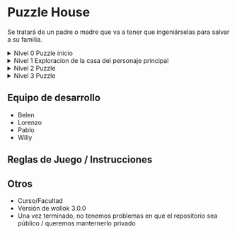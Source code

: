 # Puzzle House
Se tratará de un padre o madre que va a tener que ingeniárselas para salvar a su familia.

<details>
 	<summary>Nivel 0 Puzzle inicio</summary>
	<img src="https://github.com/algo1unsam/tpgame-juegoooo/blob/master/nivel1.png?raw=true" />
</details>

<details>
	<summary>Nivel 1 Exploracion de la casa del personaje principal</summary>
	<img src="https://github.com/algo1unsam/tpgame-juegoooo/blob/master/mapa.png?raw=true" />
</details>

<details>
	<summary>Nivel 2 Puzzle</summary>
	<img src="https://github.com/algo1unsam/tpgame-juegoooo/blob/master/nivel2.png?raw=true" />
</details>

<details>
	<summary>Nivel 3 Puzzle</summary>
	<img src="https://github.com/algo1unsam/tpgame-juegoooo/blob/master/nivel2.png?raw=true" />
</details>
	
## Equipo de desarrollo
- Belen
- Lorenzo
- Pablo
- Willy


## Reglas de Juego / Instrucciones


## Otros

- Curso/Facultad
- Versión de wollok 3.0.0
- Una vez terminado, no tenemos problemas en que el repositorio sea público / queremos manternerlo privado
